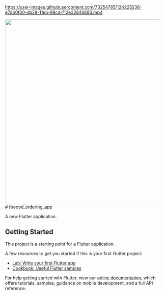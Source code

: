 https://user-images.githubusercontent.com/73254785/124225236-e7db0f00-db28-11eb-98cd-f12e32846883.mp4

<img src="https://user-images.githubusercontent.com/73254785/190666770-5aa2d830-5513-4915-a037-0f23516d54ab.jpg" width="850" height="600">
# fooood_ordering_app

A new Flutter application.

## Getting Started

This project is a starting point for a Flutter application.

A few resources to get you started if this is your first Flutter project:

- [Lab: Write your first Flutter app](https://flutter.dev/docs/get-started/codelab)
- [Cookbook: Useful Flutter samples](https://flutter.dev/docs/cookbook)

For help getting started with Flutter, view our
[online documentation](https://flutter.dev/docs), which offers tutorials,
samples, guidance on mobile development, and a full API reference.
